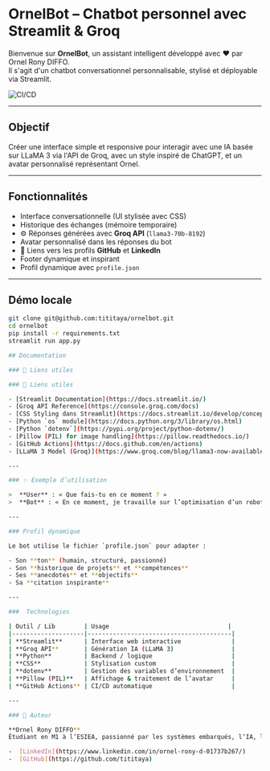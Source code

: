 #  OrnelBot – Chatbot personnel avec Streamlit & Groq

Bienvenue sur **OrnelBot**, un assistant intelligent développé avec ❤️ par Ornel Rony DIFFO.  
Il s'agit d'un chatbot conversationnel personnalisable, stylisé et déployable via Streamlit.

![CI/CD](https://github.com/tititaya/ornelbot/actions/workflows/python-app.yml/badge.svg)

---

## Objectif

Créer une interface simple et responsive pour interagir avec une IA basée sur LLaMA 3 via l'API de Groq, avec un style inspiré de ChatGPT, et un avatar personnalisé représentant Ornel.

---

##  Fonctionnalités

-  Interface conversationnelle (UI stylisée avec CSS)
-  Historique des échanges (mémoire temporaire)
- ⚙️ Réponses générées avec **Groq API** (`llama3-70b-8192`)
-  Avatar personnalisé dans les réponses du bot
- 🔗 Liens vers les profils **GitHub** et **LinkedIn**
-  Footer dynamique et inspirant
-  Profil dynamique avec `profile.json`

---

##  Démo locale

```bash
git clone git@github.com:tititaya/ornelbot.git
cd ornelbot
pip install -r requirements.txt
streamlit run app.py

## Documentation

### 🔗 Liens utiles

### 🔗 Liens utiles

- [Streamlit Documentation](https://docs.streamlit.io/)
- [Groq API Reference](https://console.groq.com/docs)
- [CSS Styling dans Streamlit](https://docs.streamlit.io/develop/concepts/layout-and-style/customizing)
- [Python `os` module](https://docs.python.org/3/library/os.html)
- [Python `dotenv`](https://pypi.org/project/python-dotenv/)
- [Pillow (PIL) for image handling](https://pillow.readthedocs.io/)
- [GitHub Actions](https://docs.github.com/en/actions)
- [LLaMA 3 Model (Groq)](https://www.groq.com/blog/llama3-now-available-on-groqcloud)

---

### ✨ Exemple d’utilisation

>  **User** : « Que fais-tu en ce moment ? »  
>  **Bot** : « En ce moment, je travaille sur l’optimisation d’un robot suiveur de ligne basé sur STM32. »

---

### Profil dynamique

Le bot utilise le fichier `profile.json` pour adapter :

- Son **ton** (humain, structuré, passionné)
- Son **historique de projets** et **compétences**
- Ses **anecdotes** et **objectifs**
- Sa **citation inspirante**

---

###  Technologies

| Outil / Lib        | Usage                                 |
|--------------------|----------------------------------------|
| **Streamlit**      | Interface web interactive              |
| **Groq API**       | Génération IA (LLaMA 3)                |
| **Python**         | Backend / logique                      |
| **CSS**            | Stylisation custom                     |
| **dotenv**         | Gestion des variables d’environnement  |
| **Pillow (PIL)**   | Affichage & traitement de l’avatar     |
| **GitHub Actions** | CI/CD automatique                      |

---

### 👨 Auteur

**Ornel Rony DIFFO**  
Étudiant en M1 à l’ESIEA, passionné par les systèmes embarqués, l’IA, la data et la supervision.

-  [LinkedIn](https://www.linkedin.com/in/ornel-rony-d-01737b267/)
-  [GitHub](https://github.com/tititaya)
